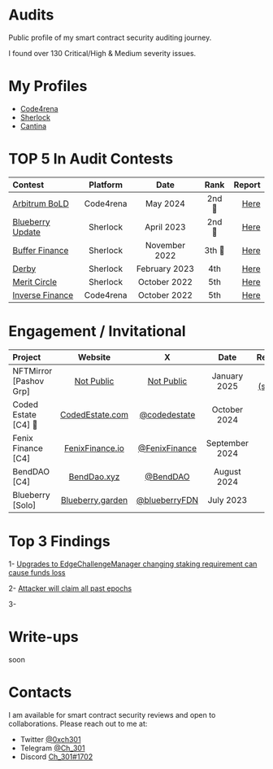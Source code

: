 

# Audits

Public profile of my smart contract security auditing journey.

I found over 130 Critical/High & Medium severity issues.
# My Profiles
- [Code4rena](https://code4rena.com/@Ch_301)
- [Sherlock](https://audits.sherlock.xyz/watson/Ch_301)
- [Cantina](https://cantina.xyz/u/Ch301)
  
# TOP 5 In Audit Contests
 | Contest | Platform | Date | Rank | Report | 
| :---         |     :---:      |     :---:     |     :---:    |          ---: |
| [Arbitrum BoLD](https://code4rena.com/audits/2024-05-arbitrum-bold)     | Code4rena     |  May 2024    |    2nd 🥈  | [Here](https://github.com/Ch-301/audits/tree/main/Code4rena/arbitrum_bold/report.md)      | 
| [Blueberry Update](https://app.sherlock.xyz/audits/contests/69)     | Sherlock     |  April 2023    |    2nd 🥈  | [Here](https://github.com/Ch-301/audits/tree/main/Sherlock/blueberry_update/report.md)      | 
| [Buffer Finance](https://app.sherlock.xyz/audits/contests/24)     | Sherlock     |  November 2022    |    3th 🥉  | [Here](https://github.com/Ch-301/audits/tree/main/Sherlock/buffer_finance/report.md)      | 
| [Derby](https://app.sherlock.xyz/audits/contests/13)     | Sherlock     |  February 2023    |    4th   | [Here](https://github.com/Ch-301/audits/tree/main/Sherlock/derby/report.md)      | 
| [Merit Circle](https://app.sherlock.xyz/audits/contests/9)     | Sherlock     |  October 2022    |    5th   | [Here](https://github.com/Ch-301/audits/tree/main/Sherlock/merit_circle/report.md)      | 
| [Inverse Finance](https://code4rena.com/contests/2022-10-inverse-finance-contest)     | Code4rena     |  October 2022    |    5th   | [Here](https://github.com/Ch-301/audits/tree/main/Code4rena/inverse_finance/report.md)      | 


# Engagement / Invitational 
 | Project | Website | X | Date | Report | 
| :---         |     :---:      |     :---:     |     :---:    |          ---: |
|  NFTMirror [Pashov Grp]  | [Not Public]()     |  [Not Public](https://x.com/)    |   January 2025  | [Here (soon)](https://github.com/pashov/audits/tree/master/team/pdf)      |
|  Coded Estate [C4] 🦀 | [CodedEstate.com](https://codedestate.com/)     |  [@codedestate](https://x.com/codedestate)    |   October 2024  | [Here](https://code4rena.com/reports/2024-10-coded-estate)      |
|  Fenix Finance [C4]  | [FenixFinance.io](https://www.fenixfinance.io/)     |  [@FenixFinance](https://x.com/fenixfinance)    |   September 2024  | [Here](https://code4rena.com/reports/2024-09-fenix-finance)      |
|  BendDAO [C4]  | [BendDao.xyz](https://www.benddao.xyz/en/)     |  [@BendDAO](https://x.com/benddao)    |   August 2024  | [Here](https://code4rena.com/reports/2024-07-benddao)      |
|  Blueberry [Solo]  | [Blueberry.garden](https://www.blueberry.garden/)     |  [@blueberryFDN](https://twitter.com/blueberryFDN)    |   July 2023  | [Here](https://github.com/Ch-301/audits/tree/main/solo/blueberry/report.md)      | 

# Top 3 Findings
 1- [Upgrades to EdgeChallengeManager changing staking requirement can cause funds loss](https://github.com/code-423n4/2024-05-arbitrum-foundation-findings/issues/49)

 2- [Attacker will claim all past epochs](https://cantina.xyz/code/ac757733-81a4-43c7-8f49-17c5b135cdff/findings/403)

 3-

# Write-ups
soon

# Contacts
I am available for smart contract security reviews and open to collaborations. Please reach out to me at:

- Twitter    [@0xch301](https://twitter.com/0xch301)
- Telegram   [@Ch_301](https://t.me/Ch_301)
- Discord   [Ch_301#1702](https://discord.com/users/Ch_301#1702)








